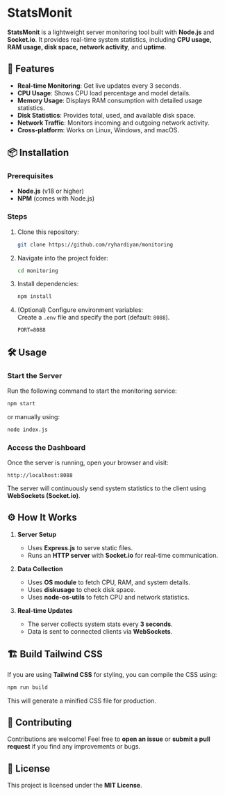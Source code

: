 # StatsMonit

**StatsMonit** is a lightweight server monitoring tool built with **Node.js** and **Socket.io**. It provides real-time system statistics, including **CPU usage, RAM usage, disk space, network activity**, and **uptime**.

## 🚀 Features

- **Real-time Monitoring**: Get live updates every 3 seconds.
- **CPU Usage**: Shows CPU load percentage and model details.
- **Memory Usage**: Displays RAM consumption with detailed usage statistics.
- **Disk Statistics**: Provides total, used, and available disk space.
- **Network Traffic**: Monitors incoming and outgoing network activity.
- **Cross-platform**: Works on Linux, Windows, and macOS.

## 📦 Installation

### Prerequisites
- **Node.js** (v18 or higher)
- **NPM** (comes with Node.js)

### Steps
1. Clone this repository:
   ```bash
   git clone https://github.com/ryhardiyan/monitoring
   ```
2. Navigate into the project folder:
   ```bash
   cd monitoring
   ```
3. Install dependencies:
   ```bash
   npm install
   ```
4. (Optional) Configure environment variables:  
   Create a `.env` file and specify the port (default: `8088`).
   ```env
   PORT=8088
   ```

## 🛠 Usage

### Start the Server
Run the following command to start the monitoring service:
```bash
npm start
```
or manually using:
```bash
node index.js
```

### Access the Dashboard
Once the server is running, open your browser and visit:
```
http://localhost:8088
```
The server will continuously send system statistics to the client using **WebSockets (Socket.io)**.

## ⚙️ How It Works

1. **Server Setup**  
   - Uses **Express.js** to serve static files.
   - Runs an **HTTP server** with **Socket.io** for real-time communication.

2. **Data Collection**  
   - Uses **OS module** to fetch CPU, RAM, and system details.
   - Uses **diskusage** to check disk space.
   - Uses **node-os-utils** to fetch CPU and network statistics.

3. **Real-time Updates**  
   - The server collects system stats every **3 seconds**.
   - Data is sent to connected clients via **WebSockets**.

## 🏗 Build Tailwind CSS

If you are using **Tailwind CSS** for styling, you can compile the CSS using:
```bash
npm run build
```
This will generate a minified CSS file for production.

## 🤝 Contributing

Contributions are welcome! Feel free to **open an issue** or **submit a pull request** if you find any improvements or bugs.

## 📜 License

This project is licensed under the **MIT License**.